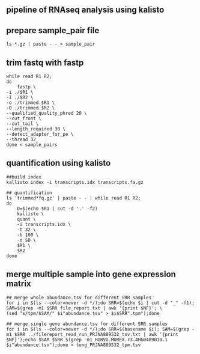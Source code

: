 ## pipeline of RNAseq analysis using kalisto

## prepare sample_pair file
```
ls *.gz | paste - - > sample_pair
```

## trim fastq with fastp
```
while read R1 R2;
do
	fastp \
-i ./$R1 \
-I ./$R2 \
-o ./trimmed.$R1 \
-O ./trimmed.$R2 \
--qualified_quality_phred 20 \
--cut_front \
--cut_tail \
--length_required 30 \
--detect_adapter_for_pe \
--thread 32
done < sample_pairs
```
## quantification using kalisto
```
##build index
kallisto index -i transcripts.idx transcripts.fa.gz

## quantification
ls 'trimmed*fq.gz' | paste - - | while read R1 R2;
do
	D=$(echo $R1 | cut -d '.' -f2)
	kallisto \
	quant \
	-i transcripts.idx \
	-t 32 \
	-b 100 \
	-o $D \
	$R1 \
	$R2
done
```
## merge multiple sample into gene expression matrix
```
## merge whole abundance.tsv for different SRR samples
for i in $(ls --color=never -d */);do SRR=$(echo $i | cut -d "_" -f1); SAM=$(grep -m1 $SRR file_report.txt | awk '{print $NF}'; \
(sed "s/tpm/$SAM/" $i"abundance.tsv" > $i$SRR".tpm");done

## merge single gene abundance.tsv for different SRR samples
for i in $(ls --color=never -d */);do SRR=$(basename $i); SAM=$(grep -m1 $SRR ../filereport_read_run_PRJNA889532_tsv.txt | awk '{print
$NF}');echo $SAM $SRR $(grep -m1 HORVU.MOREX.r3.4HG0409010.1 $i"abundance.tsv");done > tong_PRJNA889532_tpm.tsv
```
